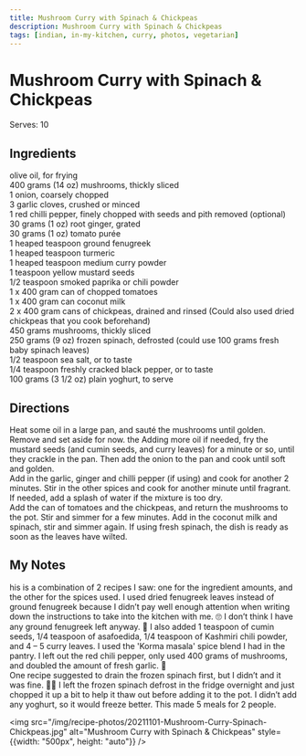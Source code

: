 ```yaml
---
title: Mushroom Curry with Spinach & Chickpeas
description: Mushroom Curry with Spinach & Chickpeas
tags: [indian, in-my-kitchen, curry, photos, vegetarian]
---
```


# Mushroom Curry with Spinach & Chickpeas
Serves: 10

## Ingredients
olive oil, for frying  
400 grams (14 oz) mushrooms, thickly sliced  
1 onion, coarsely chopped  
3 garlic cloves, crushed or minced  
1 red chilli pepper, finely chopped with seeds and pith removed (optional)  
30 grams (1 oz) root ginger, grated  
30 grams (1 oz) tomato purée  
1 heaped teaspoon ground fenugreek  
1 heaped teaspoon turmeric  
1 heaped teaspoon medium curry powder  
1 teaspoon yellow mustard seeds  
1/2 teaspoon smoked paprika or chili powder  
1 x 400 gram can of chopped tomatoes  
1 x 400 gram can coconut milk  
2 x 400 gram cans of chickpeas, drained and rinsed (Could also used dried chickpeas that you cook beforehand)  
450 grams mushrooms, thickly sliced  
250 grams (9 oz) frozen spinach, defrosted (could use 100 grams fresh baby spinach leaves)  
1/2 teaspoon sea salt, or to taste  
1/4 teaspoon freshly cracked black pepper, or to taste  
100 grams (3 1/2 oz) plain yoghurt, to serve

## Directions
Heat some oil in a large pan, and sauté the mushrooms until golden. Remove and set aside for now. the Adding more oil if needed, fry the mustard seeds (and cumin seeds, and curry leaves) for a minute or so, until they crackle in the pan. Then add the onion to the pan and cook until soft and golden.  
Add in the garlic, ginger and chilli pepper (if using) and cook for another 2 minutes. Stir in the other spices and cook for another minute until fragrant. If needed, add a splash of water if the mixture is too dry.  
Add the can of tomatoes and the chickpeas, and return the mushrooms to the pot. Stir and simmer for a few minutes. Add in the coconut milk and spinach, stir and simmer again.  If using fresh spinach, the dish is ready as soon as the leaves have wilted.

## My Notes
his is a combination of 2 recipes I saw: one for the ingredient amounts, and the other for the spices used. I used dried fenugreek leaves instead of ground fenugreek because I didn’t pay well enough attention when writing down the instructions to take into the kitchen with me. 🙄 I don’t think I have any ground fenugreek left anyway. 🤔 I also added 1 teaspoon of cumin seeds, 1/4 teaspoon of asafoedida, 1/4 teaspoon of Kashmiri chili powder, and 4 – 5 curry leaves. I used the 'Korma masala' spice blend I had in the pantry. I left out the red chili pepper, only used 400 grams of mushrooms, and doubled the amount of fresh garlic. 🦇  
One recipe suggested to drain the frozen spinach first, but I didn’t and it was fine. 🤷‍♀️ I left the frozen spinach defrost in the fridge overnight and just chopped it up a bit to help it thaw out before adding it to the pot. I didn’t add any yoghurt, so it would freeze better. This made 5 meals for 2 people.

<img src="/img/recipe-photos/20211101-Mushroom-Curry-Spinach-Chickpeas.jpg" alt="Mushroom Curry with Spinach & Chickpeas" style={{width: "500px", height: "auto"}} />